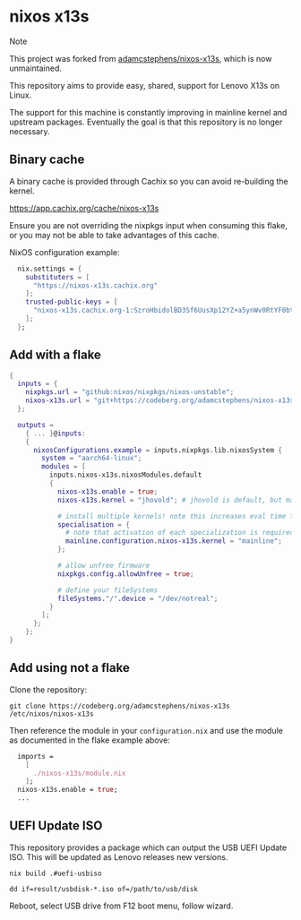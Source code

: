 # nixos x13s

> [!NOTE]
> This project was forked from [adamcstephens/nixos-x13s](https://codeberg.org/adamcstephens/nixos-x13s), which is now unmaintained.

This repository aims to provide easy, shared, support for Lenovo X13s on Linux.

The support for this machine is constantly improving in mainline kernel and upstream packages. Eventually the goal is that this repository is no longer necessary.

## Binary cache

A binary cache is provided through Cachix so you can avoid re-building the kernel.

https://app.cachix.org/cache/nixos-x13s

Ensure you are not overriding the nixpkgs input when consuming this flake, or you may not be able to take advantages of this cache.

NixOS configuration example:

```nix
  nix.settings = {
    substituters = [
      "https://nixos-x13s.cachix.org"
    ];
    trusted-public-keys = [
      "nixos-x13s.cachix.org-1:SzroHbidolBD3Sf6UusXp12YZ+a5ynWv0RtYF0btFos="
    ];
  };
```

## Add with a flake

```nix
{
  inputs = {
    nixpkgs.url = "github:nixos/nixpkgs/nixos-unstable";
    nixos-x13s.url = "git+https://codeberg.org/adamcstephens/nixos-x13s";
  };

  outputs =
    { ... }@inputs:
    {
      nixosConfigurations.example = inputs.nixpkgs.lib.nixosSystem {
        system = "aarch64-linux";
        modules = [
          inputs.nixos-x13s.nixosModules.default
          {
            nixos-x13s.enable = true;
            nixos-x13s.kernel = "jhovold"; # jhovold is default, but mainline supported

            # install multiple kernels! note this increases eval time for each specialization
            specialisation = {
              # note that activation of each specialization is required to copy the dtb to the EFI, and thus boot
              mainline.configuration.nixos-x13s.kernel = "mainline";
            };

            # allow unfree firmware
            nixpkgs.config.allowUnfree = true;

            # define your fileSystems
            fileSystems."/".device = "/dev/notreal";
          }
        ];
      };
    };
}
```

## Add using not a flake

Clone the repository:

```
git clone https://codeberg.org/adamcstephens/nixos-x13s /etc/nixos/nixos-x13s
```

Then reference the module in your `configuration.nix` and use the module as documented in the flake example above:

```nix
  imports =
    [
      ./nixos-x13s/module.nix
    ];
  nixos-x13s.enable = true;
  ...
```

## UEFI Update ISO

This repository provides a package which can output the USB UEFI Update ISO. This will be updated as Lenovo releases new versions.

```
nix build .#uefi-usbiso

dd if=result/usbdisk-*.iso of=/path/to/usb/disk
```

Reboot, select USB drive from F12 boot menu, follow wizard.
